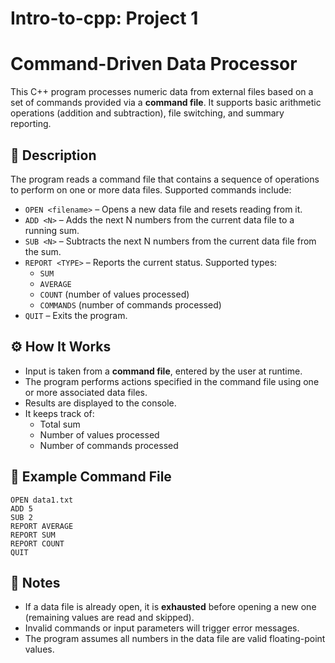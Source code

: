 # Intro-to-cpp: Project 1 

# Command-Driven Data Processor

This C++ program processes numeric data from external files based on a set of commands provided via a **command file**. It supports basic arithmetic operations (addition and subtraction), file switching, and summary reporting.

## 📄 Description

The program reads a command file that contains a sequence of operations to perform on one or more data files. Supported commands include:

- `OPEN <filename>` – Opens a new data file and resets reading from it.
- `ADD <N>` – Adds the next N numbers from the current data file to a running sum.
- `SUB <N>` – Subtracts the next N numbers from the current data file from the sum.
- `REPORT <TYPE>` – Reports the current status. Supported types:
  - `SUM`
  - `AVERAGE`
  - `COUNT` (number of values processed)
  - `COMMANDS` (number of commands processed)
- `QUIT` – Exits the program.

## ⚙️ How It Works

- Input is taken from a **command file**, entered by the user at runtime.
- The program performs actions specified in the command file using one or more associated data files.
- Results are displayed to the console.
- It keeps track of:
  - Total sum
  - Number of values processed
  - Number of commands processed

## 🧪 Example Command File

```plaintext
OPEN data1.txt
ADD 5
SUB 2
REPORT AVERAGE
REPORT SUM
REPORT COUNT
QUIT
```
## 📝 Notes

- If a data file is already open, it is **exhausted** before opening a new one (remaining values are read and skipped).
- Invalid commands or input parameters will trigger error messages.
- The program assumes all numbers in the data file are valid floating-point values.

